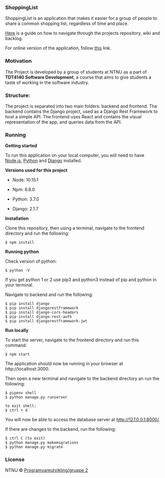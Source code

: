 ### ShoppingList

ShoppingList is an application that makes it easier for a group of people to share a common shopping list, regardless of time and place.

[Here](https://gitlab.stud.idi.ntnu.no/programvareutvikling-v19/gruppe-2/wikis/home) is a guide on how to navigate through the projects repository, wiki and backlog. 

For online version of the application, follow [this](https://pushoppinglist.herokuapp.com/) link.  

### Motivation

The Project is developed by a group of students at NTNU as a part of **TDT4140 Software Development**, a course that aims to give students a taste of working in the software industry.

### Structure:

The project is separated into two main folders: backend and frontend. The backend contains the Django project, used as a Django Rest Framework to host a simple API. The frontend uses React and contains the visual representation of the app, and queries data from the API. 

### Running
**Getting started**

To run this application on your local computer, you will need to have [Node.js](https://nodejs.org/en/), [Python](https://www.python.org/downloads/) and [Django](https://docs.djangoproject.com/en/2.1/topics/install/) installed. 

**Versions used for this project**

*  Node: 10.15.1

*  Npm: 6.8.0

*  Python: 3.7.0

*  Django: 2.1.7






**Installation**

Clone this repository, then using a terminal, navigate to the frontend directory and run the following:
```
$ npm install
```

**Running python**

Check version of python:
```
$ python -V
```
If you get python 1 or 2 use pip3 and python3 instead of pip and python in your terminal.

Navigate to backend and run the following: 
```
$ pip install django
$ pip install djangorestframework
$ pip install django-cors-headers
$ pip install django-rest-auth
$ pip install djangorestframework-jwt
```



**Run locally**

To start the server, navigate to the frontend directory and run this command:
```
$ npm start
```
The application should now be running in your browser at http://localhost:3000.

Then open a new terminal and navigate to the backend directory an run the following: 
```
$ pipenv shell
$ python manage.py runserver

to exit shell:
$ ctrl + d
```
You will now be able to access the database server at http://127.0.0.1:8000/.

If there are changes to the backend, run the following: 
```
$ ctrl C (to exit)
$ python manage.py makemigrations
$ python manage.py migrate
```

### License

NTNU © [Programvareutvikling/gruppe 2](https://gitlab.stud.idi.ntnu.no/programvareutvikling-v19/gruppe-2)